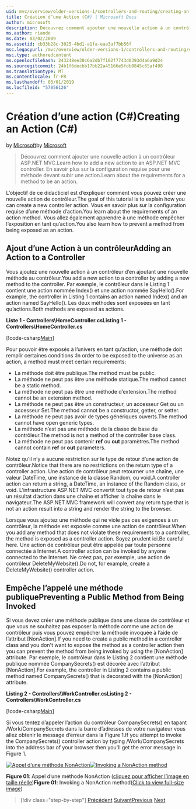 ```yaml
---
uid: mvc/overview/older-versions-1/controllers-and-routing/creating-an-action-cs
title: Création d’une Action (C#) | Microsoft Docs
author: microsoft
description: Découvrez comment ajouter une nouvelle action à un contrôleur ASP.NET MVC. En savoir plus sur la configuration requise pour une méthode devant subir une action.
ms.author: riande
ms.date: 03/02/2009
ms.assetid: cb33b28c-3025-4bd1-a1fa-eaa3af7bb56f
msc.legacyurl: /mvc/overview/older-versions-1/controllers-and-routing/creating-an-action-cs
msc.type: authoredcontent
ms.openlocfilehash: 243248ee30c6a2db7f102f7743d0393d4a6a9d24
ms.sourcegitcommit: 24b1f6decbb17bb22a45166e5fdb0845c65af498
ms.translationtype: MT
ms.contentlocale: fr-FR
ms.lasthandoff: 03/01/2019
ms.locfileid: "57056126"
---
```

<a name="creating-an-action-c"></a><span data-ttu-id="8335c-104">Création d’une action (C#)</span><span class="sxs-lookup"><span data-stu-id="8335c-104">Creating an Action (C#)</span></span>
====================
<span data-ttu-id="8335c-105">by [Microsoft](https://github.com/microsoft)</span><span class="sxs-lookup"><span data-stu-id="8335c-105">by [Microsoft](https://github.com/microsoft)</span></span>

> <span data-ttu-id="8335c-106">Découvrez comment ajouter une nouvelle action à un contrôleur ASP.NET MVC.</span><span class="sxs-lookup"><span data-stu-id="8335c-106">Learn how to add a new action to an ASP.NET MVC controller.</span></span> <span data-ttu-id="8335c-107">En savoir plus sur la configuration requise pour une méthode devant subir une action.</span><span class="sxs-lookup"><span data-stu-id="8335c-107">Learn about the requirements for a method to be an action.</span></span>


<span data-ttu-id="8335c-108">L’objectif de ce didacticiel est d’expliquer comment vous pouvez créer une nouvelle action de contrôleur.</span><span class="sxs-lookup"><span data-stu-id="8335c-108">The goal of this tutorial is to explain how you can create a new controller action.</span></span> <span data-ttu-id="8335c-109">Vous en savoir plus sur la configuration requise d’une méthode d’action.</span><span class="sxs-lookup"><span data-stu-id="8335c-109">You learn about the requirements of an action method.</span></span> <span data-ttu-id="8335c-110">Vous allez également apprendre à une méthode empêcher l’exposition en tant qu’action.</span><span class="sxs-lookup"><span data-stu-id="8335c-110">You also learn how to prevent a method from being exposed as an action.</span></span>

## <a name="adding-an-action-to-a-controller"></a><span data-ttu-id="8335c-111">Ajout d’une Action à un contrôleur</span><span class="sxs-lookup"><span data-stu-id="8335c-111">Adding an Action to a Controller</span></span>

<span data-ttu-id="8335c-112">Vous ajoutez une nouvelle action à un contrôleur d’en ajoutant une nouvelle méthode au contrôleur.</span><span class="sxs-lookup"><span data-stu-id="8335c-112">You add a new action to a controller by adding a new method to the controller.</span></span> <span data-ttu-id="8335c-113">Par exemple, le contrôleur dans le Listing 1 contient une action nommée Index() et une action nommée SayHello().</span><span class="sxs-lookup"><span data-stu-id="8335c-113">For example, the controller in Listing 1 contains an action named Index() and an action named SayHello().</span></span> <span data-ttu-id="8335c-114">Les deux méthodes sont exposées en tant qu’actions.</span><span class="sxs-lookup"><span data-stu-id="8335c-114">Both methods are exposed as actions.</span></span>

<span data-ttu-id="8335c-115">**Liste 1 - Controllers\HomeController.cs**</span><span class="sxs-lookup"><span data-stu-id="8335c-115">**Listing 1 - Controllers\HomeController.cs**</span></span>

[!code-csharp[Main](creating-an-action-cs/samples/sample1.cs)]

<span data-ttu-id="8335c-116">Pour pouvoir être exposés à l’univers en tant qu’action, une méthode doit remplir certaines conditions :</span><span class="sxs-lookup"><span data-stu-id="8335c-116">In order to be exposed to the universe as an action, a method must meet certain requirements:</span></span>

- <span data-ttu-id="8335c-117">La méthode doit être publique.</span><span class="sxs-lookup"><span data-stu-id="8335c-117">The method must be public.</span></span>
- <span data-ttu-id="8335c-118">La méthode ne peut pas être une méthode statique.</span><span class="sxs-lookup"><span data-stu-id="8335c-118">The method cannot be a static method.</span></span>
- <span data-ttu-id="8335c-119">La méthode ne peut pas être une méthode d’extension.</span><span class="sxs-lookup"><span data-stu-id="8335c-119">The method cannot be an extension method.</span></span>
- <span data-ttu-id="8335c-120">La méthode ne peut pas être un constructeur, un accesseur Get ou un accesseur Set.</span><span class="sxs-lookup"><span data-stu-id="8335c-120">The method cannot be a constructor, getter, or setter.</span></span>
- <span data-ttu-id="8335c-121">La méthode ne peut pas avoir de types génériques ouverts.</span><span class="sxs-lookup"><span data-stu-id="8335c-121">The method cannot have open generic types.</span></span>
- <span data-ttu-id="8335c-122">La méthode n’est pas une méthode de la classe de base du contrôleur.</span><span class="sxs-lookup"><span data-stu-id="8335c-122">The method is not a method of the controller base class.</span></span>
- <span data-ttu-id="8335c-123">La méthode ne peut pas contenir **ref** ou **out** paramètres.</span><span class="sxs-lookup"><span data-stu-id="8335c-123">The method cannot contain **ref** or **out** parameters.</span></span>

<span data-ttu-id="8335c-124">Notez qu’il n’y a aucune restriction sur le type de retour d’une action de contrôleur.</span><span class="sxs-lookup"><span data-stu-id="8335c-124">Notice that there are no restrictions on the return type of a controller action.</span></span> <span data-ttu-id="8335c-125">Une action de contrôleur peut retourner une chaîne, une valeur DateTime, une instance de la classe Random, ou void.</span><span class="sxs-lookup"><span data-stu-id="8335c-125">A controller action can return a string, a DateTime, an instance of the Random class, or void.</span></span> <span data-ttu-id="8335c-126">L’infrastructure ASP.NET MVC convertit tout type de retour n’est pas un résultat d’action dans une chaîne et afficher la chaîne dans le navigateur.</span><span class="sxs-lookup"><span data-stu-id="8335c-126">The ASP.NET MVC framework will convert any return type that is not an action result into a string and render the string to the browser.</span></span>

<span data-ttu-id="8335c-127">Lorsque vous ajoutez une méthode qui ne viole pas ces exigences à un contrôleur, la méthode est exposée comme une action de contrôleur.</span><span class="sxs-lookup"><span data-stu-id="8335c-127">When you add any method that does not violate these requirements to a controller, the method is exposed as a controller action.</span></span> <span data-ttu-id="8335c-128">Soyez prudent ici.</span><span class="sxs-lookup"><span data-stu-id="8335c-128">Be careful here.</span></span> <span data-ttu-id="8335c-129">Une action de contrôleur peut être appelée par toute personne connectée à Internet.</span><span class="sxs-lookup"><span data-stu-id="8335c-129">A controller action can be invoked by anyone connected to the Internet.</span></span> <span data-ttu-id="8335c-130">Ne créez pas, par exemple, une action de contrôleur DeleteMyWebsite().</span><span class="sxs-lookup"><span data-stu-id="8335c-130">Do not, for example, create a DeleteMyWebsite() controller action.</span></span>

## <a name="preventing-a-public-method-from-being-invoked"></a><span data-ttu-id="8335c-131">Empêche l’appelé une méthode publique</span><span class="sxs-lookup"><span data-stu-id="8335c-131">Preventing a Public Method from Being Invoked</span></span>

<span data-ttu-id="8335c-132">Si vous devez créer une méthode publique dans une classe de contrôleur et que vous ne souhaitez pas exposer la méthode comme une action de contrôleur puis vous pouvez empêcher la méthode invoquée à l’aide de l’attribut [NonAction].</span><span class="sxs-lookup"><span data-stu-id="8335c-132">If you need to create a public method in a controller class and you don't want to expose the method as a controller action then you can prevent the method from being invoked by using the [NonAction] attribute.</span></span> <span data-ttu-id="8335c-133">Par exemple, le contrôleur dans le Listing 2 contient une méthode publique nommée CompanySecrets() est décorée avec l’attribut [NonAction].</span><span class="sxs-lookup"><span data-stu-id="8335c-133">For example, the controller in Listing 2 contains a public method named CompanySecrets() that is decorated with the [NonAction] attribute.</span></span>

<span data-ttu-id="8335c-134">**Listing 2 - Controllers\WorkController.cs**</span><span class="sxs-lookup"><span data-stu-id="8335c-134">**Listing 2 - Controllers\WorkController.cs**</span></span>

[!code-csharp[Main](creating-an-action-cs/samples/sample2.cs)]

<span data-ttu-id="8335c-135">Si vous tentez d’appeler l’action du contrôleur CompanySecrets() en tapant /Work/CompanySecrets dans la barre d’adresses de votre navigateur vous allez obtenir le message d’erreur dans la Figure 1.</span><span class="sxs-lookup"><span data-stu-id="8335c-135">If you attempt to invoke the CompanySecrets() controller action by typing /Work/CompanySecrets into the address bar of your browser then you'll get the error message in Figure 1.</span></span>


<span data-ttu-id="8335c-136">[![Appel d’une méthode NonAction](creating-an-action-cs/_static/image1.jpg)](creating-an-action-cs/_static/image1.png)</span><span class="sxs-lookup"><span data-stu-id="8335c-136">[![Invoking a NonAction method](creating-an-action-cs/_static/image1.jpg)](creating-an-action-cs/_static/image1.png)</span></span>

<span data-ttu-id="8335c-137">**Figure 01**: Appel d’une méthode NonAction ([cliquez pour afficher l’image en taille réelle](creating-an-action-cs/_static/image2.png))</span><span class="sxs-lookup"><span data-stu-id="8335c-137">**Figure 01**: Invoking a NonAction method([Click to view full-size image](creating-an-action-cs/_static/image2.png))</span></span>

> [!div class="step-by-step"]
> <span data-ttu-id="8335c-138">[Précédent](creating-a-controller-cs.md)
> [Suivant](asp-net-mvc-routing-overview-vb.md)</span><span class="sxs-lookup"><span data-stu-id="8335c-138">[Previous](creating-a-controller-cs.md)
[Next](asp-net-mvc-routing-overview-vb.md)</span></span>
